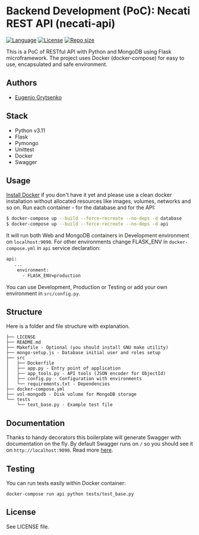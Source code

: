# Backend Development (PoC): Necati REST API (necati-api)

[![Language](https://img.shields.io/badge/language-python3-brightgreen)](https://www.python.org/)
[![License](https://img.shields.io/github/license/davait/necati-api)](https://opensource.org/licenses/GPL-3.0)
[![Repo size](https://img.shields.io/github/repo-size/davait/necati-api)](https://github.com/davait/necati-api)

This is a PoC of RESTful API with Python and MongoDB using Flask microframework. The project uses Docker (docker-compose) for easy to use, encapsulated and safe environment.

## Authors
- [Eugenio Grytsenko](https://github.com/davait)

## Stack

- Python v3.11
- Flask
- Pymongo
- Unittest
- Docker
- Swagger

## Usage

[Install Docker](https://www.docker.com/products/docker-desktop) if you don't have it yet and please use a clean docker installation without allocated resources like images, volumes, networks and so on. Run each container - for the database and for the API:

```sh
$ docker-compose up --build --force-recreate --no-deps -d database
$ docker-compose up --build --force-recreate --no-deps -d api
```

It will run both Web and MongoDB containers in Development environment on `localhost:9090`.
For other environments change FLASK_ENV in `docker-compose.yml` in `api` service declaration:

```sh
api:
   ...
    environment:
      - FLASK_ENV=production
```

You can use Development, Production or Testing or add your own environment in `src/config.py`.

## Structure

Here is a folder and file structure with explanation.

```
├── LICENSE
├── README.md
├── Makefile - Optional (you should install GNU make utility)
├── mongo-setup.js - Database initial user and roles setup
├── src
│   ├── Dockerfile
│   ├── app.py - Entry point of application
│   ├── app_tools.py - API tools (JSON encoder for ObjectId)
│   ├── config.py - Configuration with environments
│   └── requirements.txt - Dependencies
├── docker-compose.yml
├── vol-mongodb - Disk volume for MongoDB storage
└── tests
    └── text_base.py - Example test file
```

## Documentation

Thanks to handy decorators this boilerplate will generate Swagger with documentation on the fly.
By default Swagger runs on `/` so you should see it on `http://localhost:9090`. Read more [here](https://flask-restplus.readthedocs.io/en/stable/swagger.html).

## Testing

You can run tests easily within Docker container:

```
docker-compose run api python tests/test_base.py
```

## License

See LICENSE file.

